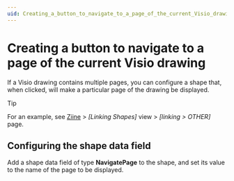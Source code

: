 ```yaml
---
uid: Creating_a_button_to_navigate_to_a_page_of_the_current_Visio_drawing
---
```


# Creating a button to navigate to a page of the current Visio drawing

If a Visio drawing contains multiple pages, you can configure a shape that, when clicked, will make a particular page of the drawing be displayed.

> [!TIP]
> For an example, see [Ziine](xref:ZiineDemoSystem) > *[Linking Shapes]* view > *[linking > OTHER]* page.

## Configuring the shape data field

Add a shape data field of type **NavigatePage** to the shape, and set its value to the name of the page to be displayed.

